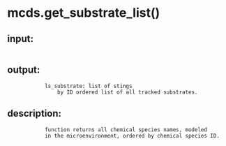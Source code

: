 # mcds.get_substrate_list()


## input:
```

```

## output:
```
            ls_substrate: list of stings
                by ID ordered list of all tracked substrates.

```

## description:
```
            function returns all chemical species names, modeled
            in the microenvironment, ordered by chemical species ID.
        
```